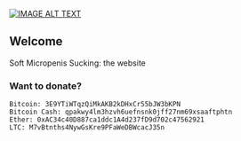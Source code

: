 [![IMAGE ALT TEXT](http://img.youtube.com/vi/r0wFOINHXI0/0.jpg)](https://www.youtube.com/watch?v=r0wFOINHXI0 "Video Title")

## Welcome

Soft Micropenis Sucking: the website

### Want to donate?

```
Bitcoin: 3E9YTiWTqzQiMkAKB2kDHxCr55bJW3bKPN
Bitcoin Cash: qpakwy4lm3hzvh6uefnsnk0jff27nm69xsaaftphtn
Ether: 0xAC34c40D887ca1ddc1A4d237fD9d702c47562921
LTC: M7vBtnths4NywGsKre9PFaWeDBWcacJ35n

```
